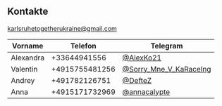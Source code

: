 ## Kontakte

[karlsruhetogetherukraine@gmail.com](mailto:karlsruhetogetherukraine@gmail.com)<br/>

|  Vorname    | Telefon        | Telegram    |
| ----------- | -------------- | ----------- |
| Alexandra   | +33644941556   | [@AlexKo21](https://t.me/AlexKo21) |
| Valentin    | +4915755481256 | [@Sorry_Mne_V_KaRaceIng](https://t.me/Sorry_Mne_V_KaRaceIng) |
| Andrey      | +491782126751  | [@DefteZ](https://t.me/DefteZ) |
| Anna        | +4915171732969 | [@annacalypte](https://t.me/annacalypte) |
